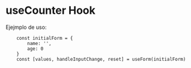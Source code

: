 # useCounter Hook

Ejejmplo de uso:

```
    const initialForm = {
        name: '',
        age: 0
    }
    const [values, handleInputChange, reset] = useForm(initialForm)
```
